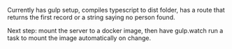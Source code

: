 Currently has gulp setup, compiles typescript to dist folder, has a route that returns the first record or a string saying no person found. 

Next step: mount the server to a docker image, then have gulp.watch run a task to mount the image automatically on change.